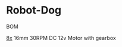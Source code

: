 # Robot-Dog

BOM

[8x](https://www.aliexpress.com/item/32755377340.html?spm=a2g0s.9042311.0.0.5b7c4c4dximKax) 16mm 30RPM DC 12v Motor with gearbox
